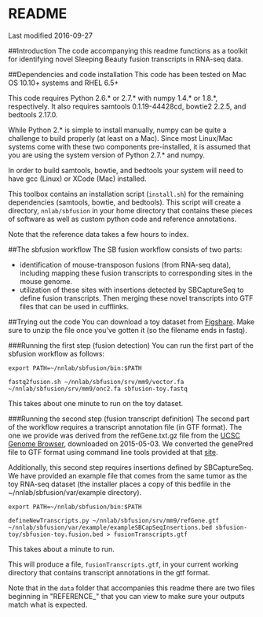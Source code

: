 # README
Last modified 2016-09-27

##Introduction
The code accompanying this readme functions as a toolkit for identifying novel Sleeping Beauty fusion transcripts in RNA-seq data. 

##Dependencies and code installation
This code has been tested on Mac OS 10.10+ systems and RHEL 6.5+

This code requires Python 2.6.* or 2.7.* with numpy 1.4.* or 1.8.*, respectively. It also requires samtools 0.1.19-44428cd, bowtie2 2.2.5, and bedtools 2.17.0. 

While Python 2.* is simple to install manually, numpy can be quite a challenge to build properly (at least on a Mac). Since most Linux/Mac systems come with these two components pre-installed, it is assumed that you are using the system version of Python 2.7.* and numpy.

In order to build samtools, bowtie, and bedtools your system will need to have gcc (Linux) or XCode (Mac) installed. 

This toolbox contains an installation script (```install.sh```) for the remaining dependencies (samtools, bowtie, and bedtools). This script will create a directory, ```nnlab/sbfusion``` in your home directory that contains these pieces of software as well as custom python code and reference annotations.

Note that the reference data takes a few hours to index.

##The sbfusion workflow
The SB fusion workflow consists of two parts:

- identification of mouse-transposon fusions (from RNA-seq data), including mapping these fusion transcripts to corresponding sites in the mouse genome.
- utilization of these sites with insertions detected by SBCaptureSeq to define fusion transcripts. Then merging these novel transcripts into GTF files that can be used in cufflinks.

##Trying out the code
You can download a toy dataset from [Figshare](https://figshare.com/s/6338a2d4211140fe0c80). Make sure to unzip the file once you've gotten it (so the filename ends in fastq). 

###Running the first step (fusion detection)
You can run the first part of the sbfusion workflow as follows:

```
export PATH=~/nnlab/sbfusion/bin:$PATH

fastq2fusion.sh ~/nnlab/sbfusion/srv/mm9/vector.fa ~/nnlab/sbfusion/srv/mm9/onc2.fa sbfusion-toy.fastq
```

This takes about one minute to run on the toy dataset. 

###Running the second step (fusion transcript definition)
The second part of the workflow requires a transcript annotation file (in GTF format). The one we provide was derived from the refGene.txt.gz file from the [UCSC Genome Browser](http://hgdownload.soe.ucsc.edu/goldenPath/mm9/database), downloaded on 2015-05-03. We converted the genePred file to GTF format using command line tools provided at that [site](http://hgdownload.cse.ucsc.edu/downloads.html#source_downloads). 

Additionally, this second step requires insertions defined by SBCaptureSeq. We have provided an example file that comes from the same tumor as the toy RNA-seq dataset (the installer places a copy of this bedfile in the ~/nnlab/sbfusion/var/example directory).

```
export PATH=~/nnlab/sbfusion/bin:$PATH

defineNewTranscripts.py ~/nnlab/sbfusion/srv/mm9/refGene.gtf ~/nnlab/sbfusion/var/example/exampleSBCapSeqInsertions.bed sbfusion-toy/sbfusion-toy.fusion.bed > fusionTranscripts.gtf
```

This takes about a minute to run.

This will produce a file, ```fusionTranscripts.gtf```, in your current working directory that contains transcript annotations in the gtf format. 

Note that in the ```data``` folder that accompanies this readme there are two files beginning in "REFERENCE_" that you can view to make sure your outputs match what is expected.
